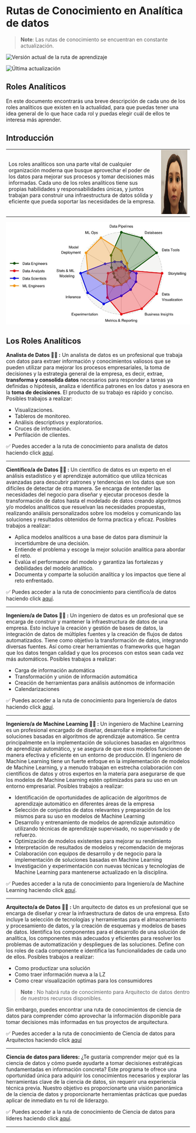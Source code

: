 # Rutas de Conocimiento en Analítica de datos


> **Note**: Las rutas de conocimiento se encuentran en constante actualización.

![Versión actual de la ruta de aprendizaje](https://img.shields.io/github/manifest-json/v/Estrategia-e-innovacion-de-TI/Ruta-de-aprendizaje-Ciencia-de-Datos?color=orange&label=versi%C3%B3n%20actual&logo=version)

![Última actualización](https://img.shields.io/github/last-commit/Estrategia-e-innovacion-de-TI/Ruta-de-aprendizaje-Ciencia-de-Datos?label=%C3%9Altima%20actualizaci%C3%B3n)



## **Roles Analíticos**
En este documento encontrarás una breve descripción de cada uno de los roles analíticos que existen en la actualidad, para que puedas tener una idea general de lo que hace cada rol y puedas elegir cuál de ellos te interesa más aprender.

## Introducción

|                                  |                                           |
| --------------------------------------- | -------------------------------------------------- |
| Los roles analíticos son una parte vital de cualquier organización moderna que busque aprovechar el poder de los datos para mejorar sus procesos y tomar decisiones más informadas. Cada uno de los roles analíticos tiene sus propias habilidades y responsabilidades únicas, y juntos trabajan para construir una infraestructura de datos sólida y eficiente que pueda soportar las necesidades de la empresa. | <a href="https://www.youtube.com/watch?v=Yhnr40kaeg4"><img src="/avatars/Isa_Cartoon.png" width="650" height="175"></a> |

![Roles analíticos y sus responsabilidades](./images/roles_analiticos.jfif "Roles analíticos y sus responsabilidades")

## Los Roles Analíticos

**Analista de Datos :artist: :** Un analista de datos es un profesional que trabaja con datos para extraer información y conocimientos valiosos que se pueden utilizar para mejorar los procesos empresariales, la toma de decisiones y la estrategia general de la empresa, es decir, extrae, **transforma y consolida datos** necesarios para responder a tareas ya definidas o hipótesis, analiza e identifica patrones en los datos y asesora en la **toma de decisiones**. El producto de su trabajo es rápido y conciso. Posibles trabajos a realizar:
    
- Visualizaciones.
- Tableros de monitoreo.
- Análisis descriptivos y exploratorios.
- Cruces de información.
- Perfilación de clientes.

:white_check_mark: Puedes acceder a la ruta de conocimiento para analista de datos haciendo click [aquí](https://github.com/Estrategia-e-innovacion-de-TI/Ruta-de-aprendizaje-Ciencia-de-Datos/blob/main/Resources/analista_datos.md).


---
**Científico/a de Datos :scientist: :** Un científico de datos es un experto en el análisis estadístico y el aprendizaje automático que utiliza técnicas avanzadas para descubrir patrones y tendencias en los datos que son difíciles de detectar de otra manera. Se encarga de entender las necesidades del negocio para diseñar y ejecutar procesos desde la transformación de datos hasta el modelado de datos creando algoritmos y/o modelos analíticos que resuelvan las necesidades propuestas, realizando análisis personalizados sobre los modelos y comunicando las soluciones y resultados obtenidos de forma practica y eficaz. Posibles trabajos a realizar:​

 - Aplica modelos analíticos a una base de datos para disminuir la incertidumbre de una decisión​.
- Entiende el problema y escoge la mejor solución analítica para abordar el reto​.
- Evalúa el performance del modelo y garantiza las fortalezas y debilidades del modelo analítico​.
- Documenta y comparte la solución analítica y los impactos que tiene al reto enfrentado.

:white_check_mark: Puedes acceder a la ruta de conocimiento para científico/a de datos haciendo click [aquí](https://github.com/Estrategia-e-innovacion-de-TI/Ruta-de-aprendizaje-Ciencia-de-Datos/blob/main/Resources/Cientifico_datos.md).

---

**Ingeniero/a de Datos :mechanic: :** Un ingeniero de datos es un profesional que se encarga de construir y mantener la infraestructura de datos de una empresa. Esto incluye la creación y gestión de bases de datos, la integración de datos de múltiples fuentes y la creación de flujos de datos automatizados. Tiene como objetivo la transformación de datos, integrando diversas fuentes. Así como crear herramientas o frameworks que hagan que los datos tengan calidad y que los procesos con estos sean cada vez más automáticos. Posibles trabajos a realizar:​

-   Carga de información automática​
- Transformación y unión de información automática​
- Creación de herramientas para análisis autónomos de información​
- Calendarizaciones

:white_check_mark: Puedes acceder a la ruta de conocimiento para Ingeniero/a de datos haciendo click [aquí](https://github.com/Estrategia-e-innovacion-de-TI/Ruta-de-aprendizaje-Ciencia-de-Datos/blob/main/Resources/Ing_datos.md).

---

**Ingeniero/a de Machine Learning :astronaut: :** Un ingeniero de Machine Learning es un profesional encargado de diseñar, desarrollar e implementar soluciones basadas en algoritmos de aprendizaje automático. Se centra principalmente en la implementación de soluciones basadas en algoritmos de aprendizaje automático, y se asegura de que esos modelos funcionen de manera efectiva y eficiente en un entorno de producción. El ingeniero de Machine Learning tiene un fuerte enfoque en la implementación de modelos de Machine Learning, y a menudo trabajan en estrecha colaboración con científicos de datos y otros expertos en la materia para asegurarse de que los modelos de Machine Learning estén optimizados para su uso en un entorno empresarial. Posibles trabajos a realizar:

- Identificación de oportunidades de aplicación de algoritmos de aprendizaje automático en diferentes áreas de la empresa
- Selección de conjuntos de datos relevantes y preparación de los mismos para su uso en modelos de Machine Learning
- Desarrollo y entrenamiento de modelos de aprendizaje automático utilizando técnicas de aprendizaje supervisado, no supervisado y de refuerzo.
- Optimización de modelos existentes para mejorar su rendimiento
- Interpretación de resultados de modelos y recomendación de mejoras
- Colaboración con equipos de desarrollo y de negocio para la implementación de soluciones basadas en Machine Learning
- Investigación y experimentación con nuevas técnicas y tecnologías de Machine Learning para mantenerse actualizado en la disciplina.

:white_check_mark: Puedes acceder a la ruta de conocimiento para Ingeniero/a de Machine Learning haciendo click [aquí](https://github.com/Estrategia-e-innovacion-de-TI/Ruta-de-aprendizaje-Ciencia-de-Datos/blob/main/Resources/Ing_ML.md).

---

**Arquitecto/a de Datos :factory_worker: :** Un arquitecto de datos es un profesional que se encarga de diseñar y crear la infraestructura de datos de una empresa. Esto incluye la selección de tecnologías y herramientas para el almacenamiento y procesamiento de datos, y la creación de esquemas y modelos de bases de datos. Identifica los componentes para el desarrollo de una solución de analítica, los componentes más adecuados y eficientes para resolver los problemas de automatización y despliegues de las soluciones. Define con los roles de cada componente e identifica las funcionalidades de cada uno de ellos. Posibles trabajos a realizar:

- Como productizar una solución​
- Como traer información nueva a la LZ​
- Como crear visualización optimas para los consumidores

> **Note** : No habrá ruta de conocimiento para Arquitecto de datos dentro de nuestros recursos disponibles. 

Sin embargo, puedes encontrar una ruta de conocimientos de ciencia de datos para comprender cómo aprovechar la información disponible para tomar decisiones más informadas en tus proyectos de arquitectura.

:white_check_mark: Puedes acceder a la ruta de conocimiento de Ciencia de datos para Arquitectos haciendo click [aquí](https://github.com/Estrategia-e-innovacion-de-TI/Ruta-de-aprendizaje-Ciencia-de-Datos/blob/main/Resources/CD_para_arquitectos.md)

---

**Ciencia de datos para líderes:** ¿Te gustaría comprender mejor qué es la ciencia de datos y cómo puede ayudarte a tomar decisiones estratégicas fundamentadas en información concreta? Este programa te ofrece una oportunidad única para adquirir los conocimientos necesarios y explorar las herramientas clave de la ciencia de datos, sin requerir una experiencia técnica previa. Nuestro objetivo es proporcionarte una visión panorámica de la ciencia de datos y proporcionarte herramientas prácticas que puedas aplicar de inmediato en tu rol de liderazgo.

:white_check_mark: Puedes acceder a la ruta de conocimiento de Ciencia de datos para líderes haciendo click [aquí](https://github.com/Estrategia-e-innovacion-de-TI/Ruta-de-aprendizaje-Ciencia-de-Datos/blob/main/Resources/CD_para_lideres.md).

---
